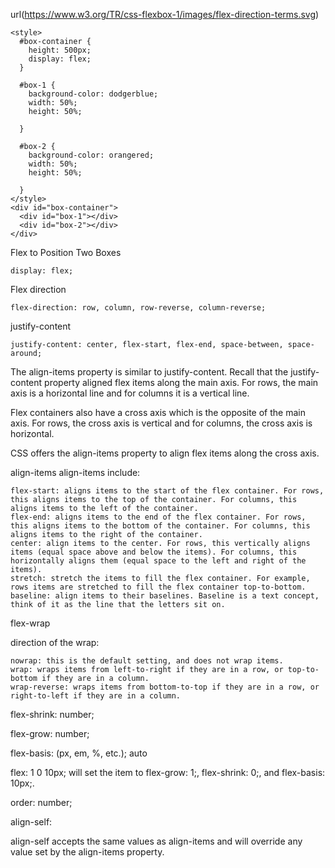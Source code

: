 url(https://www.w3.org/TR/css-flexbox-1/images/flex-direction-terms.svg)

```
<style>
  #box-container {
    height: 500px;
    display: flex;
  }
  
  #box-1 {
    background-color: dodgerblue;
    width: 50%;
    height: 50%;
    
  }

  #box-2 {
    background-color: orangered;
    width: 50%;
    height: 50%;
    
  }
</style>
<div id="box-container">
  <div id="box-1"></div>
  <div id="box-2"></div>
</div>
```
Flex to Position Two Boxes
```
display: flex;
```
Flex direction
```
flex-direction: row, column, row-reverse, column-reverse;
```
justify-content
```
justify-content: center, flex-start, flex-end, space-between, space-around;
```
The align-items property is similar to justify-content. Recall that the justify-content property aligned flex items along the main axis. For rows, the main axis is a horizontal line and for columns it is a vertical line.

Flex containers also have a cross axis which is the opposite of the main axis. For rows, the cross axis is vertical and for columns, the cross axis is horizontal.

CSS offers the align-items property to align flex items along the cross axis. 

align-items
align-items include:

    flex-start: aligns items to the start of the flex container. For rows, this aligns items to the top of the container. For columns, this aligns items to the left of the container.
    flex-end: aligns items to the end of the flex container. For rows, this aligns items to the bottom of the container. For columns, this aligns items to the right of the container.
    center: align items to the center. For rows, this vertically aligns items (equal space above and below the items). For columns, this horizontally aligns them (equal space to the left and right of the items).
    stretch: stretch the items to fill the flex container. For example, rows items are stretched to fill the flex container top-to-bottom.
    baseline: align items to their baselines. Baseline is a text concept, think of it as the line that the letters sit on.
    
flex-wrap

direction of the wrap:

    nowrap: this is the default setting, and does not wrap items.
    wrap: wraps items from left-to-right if they are in a row, or top-to-bottom if they are in a column.
    wrap-reverse: wraps items from bottom-to-top if they are in a row, or right-to-left if they are in a column.

flex-shrink: number;

flex-grow: number;

flex-basis: (px, em, %, etc.); auto 

flex: 1 0 10px; will set the item to flex-grow: 1;, flex-shrink: 0;, and flex-basis: 10px;.

order: number;

align-self:

align-self accepts the same values as align-items and will override any value set by the align-items property.